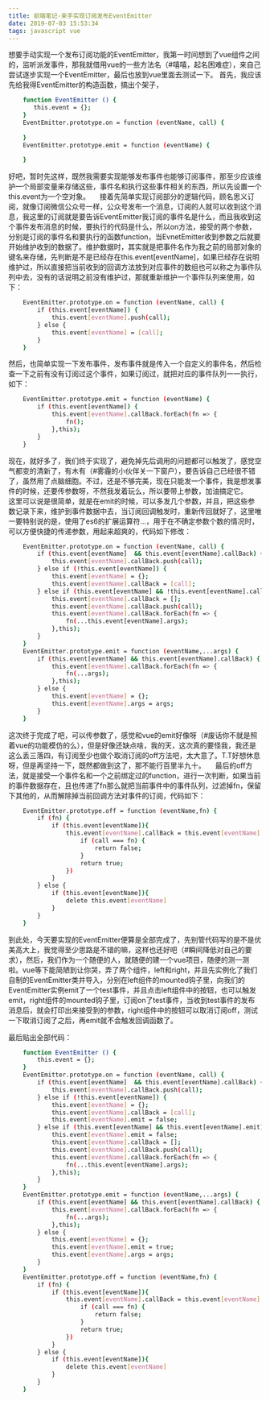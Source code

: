```yaml
---
title: 前端笔记-亲手实现订阅发布EventEmitter
date: 2019-07-03 15:53:34
tags: javascript vue
---
```

想要手动实现一个发布订阅功能的EventEmitter，我第一时间想到了vue组件之间的，监听派发事件，那我就借用vue的一些方法名（#嘻嘻，起名困难症），来自己尝试逐步实现一个EventEmitter，最后也放到vue里面去测试一下。
首先，我应该先给我得EventEmitter的构造函数，搞出个架子，

``` bash
    function EventEmitter () {
       this.event = {};
    }
    EventEmitter.prototype.on = function (eventName, call) {
            
    }
    EventEmitter.prototype.emit = function (eventName) {
            
    }
```
好吧，暂时先这样，既然我需要实现能够发布事件也能够订阅事件，那至少应该维护一个局部变量来存储这些，事件名和执行这些事件相关的东西，所以先设置一个this.event为一个空对象。
    接着先简单实现订阅部分的逻辑代码，顾名思义订阅，就像订阅微信公众号一样，公众号发布一个消息，订阅的人就可以收到这个消息，我这里的订阅就是要告诉EventEmitter我订阅的事件名是什么，而且我收到这个事件发布消息的时候，要执行的代码是什么，所以on方法，接受的两个参数，分别是订阅的事件名和要执行的函数function，当EvnetEmitter收到参数之后就要开始维护收到的数据了。维护数据时，其实就是把事件名作为我之前的局部对象的键名来存储，先判断是不是已经存在this.event[eventName]，如果已经存在说明维护过，所以直接把当前收到的回调方法放到对应事件的数组也可以称之为事件队列中去，没有的话说明之前没有维护过，那就重新维护一个事件队列来使用，如下：
``` bash
    EventEmitter.prototype.on = function (eventName, call) {
        if (this.event[eventName]) {
            this.event[eventName].push(call);
        } else {
            this.event[eventName] = [call];
        }
    }
```

然后，也简单实现一下发布事件，发布事件就是传入一个自定义的事件名，然后检查一下之前有没有订阅过这个事件，如果订阅过，就把对应的事件队列一一执行，如下：
``` bash
    EventEmitter.prototype.emit = function (eventName) {
        if (this.event[eventName]) {
            this.event[eventName].callBack.forEach(fn => {
                fn();
            },this);
        }
    }
```

现在，就好多了，我们终于实现了，避免掉先后调用的问题都可以触发了，感觉空气都变的清新了，有木有（#雾霾的小伙伴关一下窗户），要告诉自己已经很不错了，虽然用了点脑细胞。不过，还是不够完美，现在只能发一个事件，我是想发事件的时候，还要传参数呀，不然我发着玩么，所以要带上参数，加油搞定它。
    这里可以说是很简单，就是在emit的时候，可以多发几个参数，并且，把这些参数记录下来，维护到事件数据中去，当订阅回调触发时，重新传回就好了，这里唯一要特别说的是，使用了es6的扩展运算符...，用于在不确定参数个数的情况时，可以方便快捷的传递参数，用起来超爽的，代码如下修改：

``` bash
    EventEmitter.prototype.on = function (eventName, call) {
        if (this.event[eventName]  && this.event[eventName].callBack) {
            this.event[eventName].callBack.push(call);
        } else if (!this.event[eventName]) {
            this.event[eventName] = {};
            this.event[eventName].callBack = [call];
        } else if (this.event[eventName] && !this.event[eventName].callBack) {
            this.event[eventName].callBack = [];
            this.event[eventName].callBack.push(call);
            this.event[eventName].callBack.forEach(fn => {
                fn(...this.event[eventName].args);
            },this);
        }
    }
    EventEmitter.prototype.emit = function (eventName,...args) {
        if (this.event[eventName] && this.event[eventName].callBack) {
            this.event[eventName].callBack.forEach(fn => {
                fn(...args);
            },this);
        } else {
            this.event[eventName] = {};
            this.event[eventName].args = args;
        }
    }
```

这次终于完成了吧，可以传参数了，感觉和vue的emit好像呀（#废话你不就是照着vue的功能模仿的么），但是好像还缺点啥，我的天，这次真的要怪我，我还是这么丢三落四，有订阅至少也做个取消订阅的off方法吧，太大意了。T.T好想休息呀，但是再坚持一下，既然都做到这了，那不能行百里半九十。
    最后的off方法，就是接受一个事件名和一个之前绑定过的function，进行一次判断，如果当前的事件数据存在，且也传递了fn那么就把当前事件中的事件队列，过滤掉fn，保留下其他的，从而解除掉当前回调方法对事件的订阅，代码如下：

``` bash
    EventEmitter.prototype.off = function (eventName,fn) {
        if (fn) {
            if (this.event[eventName]){
                this.event[eventName].callBack = this.event[eventName].callBack.filter(call=>{
                    if (call === fn) {
                        return false;
                    }
                    return true;
                }) 
            }
        } else {
            if (this.event[eventName]){
                delete this.event[eventName]
            }
        }
    }
```

到此处，今天要实现的EventEmitter便算是全部完成了，先别管代码写的是不是优美高大上，我觉得至少思路是不错的嘛，这样也还好吧（#瞬间降低对自己的要求），然后，我们作为一个随便的人，就随便的建一个vue项目，随便的测一测啦。vue等下能简陋到让你哭，弄了两个组件，left和right，并且先实例化了我们自制的EventEmitter类并导入，分别在left组件的mounted钩子里，向我们的EventEmitter实例emit了一个test事件，并且点击left组件中的按钮，也可以触发emit，right组件的mounted钩子里，订阅on了test事件，当收到test事件的发布消息后，就会打印出来接受到的参数，right组件中的按钮可以取消订阅off，测试一下取消订阅了之后，再emit就不会触发回调函数了。

最后贴出全部代码：
``` bash
    function EventEmitter () {
        this.event = {};
    }
    EventEmitter.prototype.on = function (eventName, call) {
        if (this.event[eventName]  && this.event[eventName].callBack) {
            this.event[eventName].callBack.push(call);
        } else if (!this.event[eventName]) {
            this.event[eventName] = {};
            this.event[eventName].callBack = [call];
            this.event[eventName].emit = false;
        } else if (this.event[eventName] && this.event[eventName].emit) {
            this.event[eventName].emit = false;
            this.event[eventName].callBack = [];
            this.event[eventName].callBack.push(call);
            this.event[eventName].callBack.forEach(fn => {
                fn(...this.event[eventName].args);
            },this);
        }
    }
    EventEmitter.prototype.emit = function (eventName,...args) {
        if (this.event[eventName] && this.event[eventName].callBack) {
            this.event[eventName].callBack.forEach(fn => {
                fn(...args);
            },this);
        } else {
            this.event[eventName] = {};
            this.event[eventName].emit = true;
            this.event[eventName].args = args;
        }
    }
    EventEmitter.prototype.off = function (eventName,fn) {
        if (fn) {
            if (this.event[eventName]){
                this.event[eventName].callBack = this.event[eventName].callBack.filter(call=>{
                    if (call === fn) {
                        return false;
                    }
                    return true;
                }) 
            }
        } else {
            if (this.event[eventName]){
                delete this.event[eventName]
            }
        }
    }
```